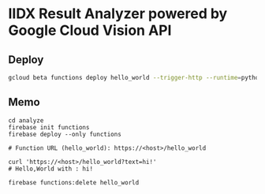 # IIDX Result Analyzer powered by Google Cloud Vision API

## Deploy

```sh
gcloud beta functions deploy hello_world --trigger-http --runtime=python37
```

## Memo
```
cd analyze
firebase init functions
firebase deploy --only functions

# Function URL (hello_world): https://<host>/hello_world

curl 'https://<host>/hello_world?text=hi!'
# Hello,World with : hi!

firebase functions:delete hello_world

```